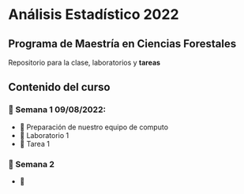 # Análisis Estadístico 2022
## Programa de Maestría en Ciencias Forestales

Repositorio para la clase, laboratorios y **tareas**

## Contenido del curso

### :date: Semana 1  09/08/2022:
  + :notebook: Preparación de nuestro equipo de computo
  + :paperclip: Laboratorio 1
  + :paperclip: Tarea 1
  
### :date: Semana 2
  + :notebook: